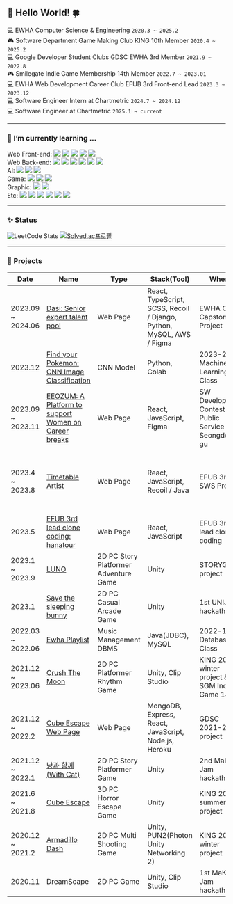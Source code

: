 ## 🐬 Hello World! 🍀
💻 EWHA Computer Science & Engineering ```2020.3 ~ 2025.2```<br>
🎮️ Software Department Game Making Club KING 10th Member ```2020.4 ~ 2025.2```<br>
💻 Google Developer Student Clubs GDSC EWHA 3rd Member ```2021.9 ~ 2022.8```<br>
🎮️ Smilegate Indie Game Membership 14th Member ```2022.7 ~ 2023.01```<br>
💻 EWHA Web Development Career Club EFUB 3rd Front-end Lead ```2023.3 ~ 2023.12```<br>
💻 Software Engineer Intern at Chartmetric ```2024.7 ~ 2024.12```<br>
💻 Software Engineer at Chartmetric ```2025.1 ~ current```

- - -
### 🌱 I’m currently learning ...
Web Front-end: <img src="https://img.shields.io/badge/HTML5-E34F26?style=flat-square&logo=HTML5&logoColor=ffffff"/> 
<img src="https://img.shields.io/badge/CSS-1572B6?style=flat-square&logo=css3&logoColor=white">
<img src="https://img.shields.io/badge/JavaScript-F7DF1E?style=flat-square&logo=javascript&logoColor=black">
<img src="https://img.shields.io/badge/TypeScript-3178C6?style=flat-square&logo=typescript&logoColor=white">
<img src="https://img.shields.io/badge/React-61DAFB?style=flat-square&logo=react&logoColor=black"> <br>
Web Back-end: <img src="https://img.shields.io/badge/Django-092E20?style=flat-square&logo=Django&logoColor=white">
<img src="https://img.shields.io/badge/Python-3776AB?style=flat-square&logo=Python&logoColor=ffffff"/>
<img src="https://img.shields.io/badge/Node.js-339933?style=flat-square&logo=Node.js&logoColor=white">
<img src="https://img.shields.io/badge/MySQL-4479A1?style=flat-square&logo=mysql&logoColor=white"> 
<img src="https://img.shields.io/badge/MariaDB-003545?style=flat-square&logo=mariaDB&logoColor=white">
<img src="https://img.shields.io/badge/MongoDB-47A248?style=flat-square&logo=MongoDB&logoColor=white"><br>
AI: <img src="https://img.shields.io/badge/Python-3776AB?style=flat-square&logo=Python&logoColor=ffffff"/>
<img src="https://img.shields.io/badge/Jupyter-F37626?style=flat-square&logo=Jupyter&logoColor=white">
<img src="https://img.shields.io/badge/Google Colab-F9AB00?style=flat-square&logo=googlecolab&logoColor=white">
<br>
Game: <img src="https://img.shields.io/badge/Unity-000000?style=flat-square&logo=Unity&logoColor=ffffff"/>
<img src="https://img.shields.io/badge/C Sharp-239120.svg?&style=flat-square&logo=Csharp&logoColor=white"/>
<img src="https://img.shields.io/badge/PUN2(Photon)-368AFF?style=flat-square&logo=Photon&logoColor=ffffff"/><br>
Graphic: <img src="https://img.shields.io/badge/Blender-F5792A?style=flat-square&logo=Blender&logoColor=white">
<img src="https://img.shields.io/badge/Figma-F24E1E?style=flat-square&logo=Figma&logoColor=white"> <br> 
Etc: <img src="https://img.shields.io/badge/C++-00599C?style=flat-square&logo=Cplusplus&logoColor=ffffff"/> 
<img src="https://img.shields.io/badge/Java-007396?style=flat-square&logo=Java&logoColor=ffffff"/>
<img src="https://img.shields.io/badge/C-A8B9CC?style=flat-square&logo=C&logoColor=white"/>
<img src="https://img.shields.io/badge/GitHub-181717?style=flat-square&logo=github&logoColor=white"> 
<img src="https://img.shields.io/badge/Linux-FCC624?style=flat-square&logo=Linux&logoColor=ffffff"/> 
<img src="https://img.shields.io/badge/Heroku-430098?style=flat-square&logo=heroku&logoColor=white"> 
- - -
### ✨ Status
![LeetCode Stats](https://leetcard.jacoblin.cool/hanna0135?theme=unicorn&font=Noto%20Serif%20KR)
[![Solved.ac프로필](http://mazassumnida.wtf/api/v2/generate_badge?boj=hanby01)](https://solved.ac/hanby01)
- - -
### 📄 Projects
|Date|Name|Type|Stack(Tool)|Where|Role|Deploy|
|------|---|---|---|---|---|---|
|2023.09 ~ 2024.06 |[Dasi: Senior expert talent pool](https://github.com/orgs/Gamja-dori/repositories)|Web Page|React, TypeScript, SCSS, Recoil / Django, Python, MySQL, AWS / Figma|EWHA CSE Capstone Project|Web Front-end/Back-end Programming, UI/UX Design|[Web](https://www.dasi-expert.com/)|
|2023.12|[Find your Pokemon: CNN Image Classification](https://github.com/SeoYeomm/Find-Your-Pokemon)|CNN Model|Python, Colab|2023-2 Machine Learning Class|Design and code Model Input/Output|[Github](https://github.com/SeoYeomm/Find-Your-Pokemon)|
|2023.09 ~ 2023.11|[EEOZUM: A Platform to support Women on Career breaks](https://github.com/Mt-EB-Rainbow/front)|Web Page|React, JavaScript, Figma|SW Developing Contest for Public Service in Seongdong-gu|Web Front-end Programming, UI/UX Design|[Web](https://eeozum.vercel.app/)|
|2023.4 ~ 2023.8|[Timetable Artist](https://github.com/SamwaMoney/Timetable-Artist-front)|Web Page|React, JavaScript, Recoil / Java|EFUB 3rd SWS Project|Web Front-end Programming, Designing Timetable Scoring Algorithm|[Web](https://time-table-artist.vercel.app/)|
|2023.5|[EFUB 3rd lead clone coding: hanatour](https://github.com/EFUB3-LEAD1/EFUB3-LEAD1-FRONT)|Web Page|React, JavaScript|EFUB 3rd lead clone coding|Front-end Programming|[Web](https://clone.htour.xyz/) |
|2023.1 ~ 2023.9|[LUNO](https://github.com/Team-LUNO/LUNO)|2D PC Story Platformer Adventure Game|Unity|STORYG project|Programming||
|2023.1|[Save the sleeping bunny](https://github.com/hanby-choi/UNIJAM_6)|2D PC Casual Arcade Game|Unity|1st UNIJAM hackathon|Main Programming|[Web](https://hanby-choi.github.io/UNIJAM_Bunny_Web/)|
|2022.03 ~ 2022.06|[Ewha Playlist](https://github.com/flowersayo/Ewha_Playlist)|Music Management DBMS|Java(JDBC), MySQL|2022-1 Database Class|Programming|[GitHub](https://github.com/flowersayo/Ewha_Playlist)|
|2021.12 ~ 2023.06|[Crush The Moon](https://github.com/CrushTheMoon/The-Sweeper)|2D PC Platformer Rhythm Game|Unity, Clip Studio|KING 2021-winter project & SGM Indie Game 14th|Graphic(Art), Programming||
|2021.12 ~ 2022.2|[Cube Escape Web Page](https://github.com/gdscewha-3rd/Project-CubeEscapeWeb)|Web Page|MongoDB, Express, React, JavaScript, Node.js, Heroku|GDSC 2021-2 project|Web Front-end/Back-end Programming|[Web](https://cube-escape-hanby-choi.koyeb.app/)|
|2021.12 ~ 2022.1|[냥과 함께(With Cat)](https://github.com/sunnyineverywhere/MaKingJAM_With-Cat)|2D PC Story Platformer Game|Unity|2nd MaKING Jam hackathon|Programming||
|2021.6 ~ 2021.8|[Cube Escape](https://github.com/Cube-escape/CubeEscape)|3D PC Horror Escape Game|Unity|KING 2021-summer project|Programming|[Web](https://cube-escape-hanby-choi.koyeb.app/)|
|2020.12 ~ 2021.2|[Armadillo Dash](https://github.com/Armadillo-Project/armadillo)|2D PC Multi Shooting Game|Unity, PUN2(Photon Unity Networking 2)|KING 2020-winter project|Programming||
|2020.11|DreamScape|2D PC Game|Unity, Clip Studio|1st MaKING Jam hackathon|Graphic(Art)||
